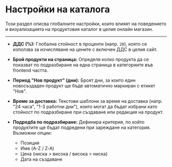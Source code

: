 # Настройки на каталога

Този раздел описва глобалните настройки, които влияят на поведението и визуализацията на продуктовия каталог в целия онлайн магазин.

---

*   **ДДС (%):** Глобална стойност в проценти (напр. `20`), която се използва за изчисляване на цените с включен ДДС в целия сайт.

*   **Брой продукти на страница:** Определя колко продукта да се показват по подразбиране на една страница в категориите във frontend частта.

*   **Период "Нов продукт" (дни):** Броят дни, за които един новосъздаден продукт ще бъде автоматично маркиран с етикет "Нов".

*   **Време за доставка:** Текстови шаблони за време на доставка (напр. "24 часа", "1-3 работни дни"), които могат да бъдат избрани като стойност по подразбиране при създаване или редакция на продукт.

*   **Подредба по подразбиране:** Дефинира критерия, по който продуктите ще бъдат подредени при зареждане на категория. Възможни опции:
    *   Позиция
    *   Име (A-Z / Z-A)
    *   Цена (ниска > висока / висока > ниска)
    *   Дата на създаване

